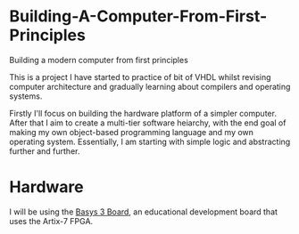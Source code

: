# Building-A-Computer-From-First-Principles
 Building a modern computer from first principles

This is a project I have started to practice of bit of VHDL whilst revising computer architecture and gradually learning about compilers and operating systems. 

Firstly I'll focus on building the hardware platform of a simpler computer. After that I aim to create a multi-tier software heiarchy, with the end goal of making my own object-based programming language and my own operating system. Essentially, I am starting with simple logic and abstracting further and further.

# Hardware
I will be using the [Basys 3 Board](https://digilent.com/reference/programmable-logic/basys-3/start), an educational development board that uses the Artix-7 FPGA. 